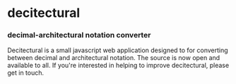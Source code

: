 # decitectural
### decimal-architectural notation converter
Decitectural is a small javascript web application designed to for converting between decimal and architectural notation. The source is now open and available to all. If you're interested in helping to improve decitectural, please get in touch.
